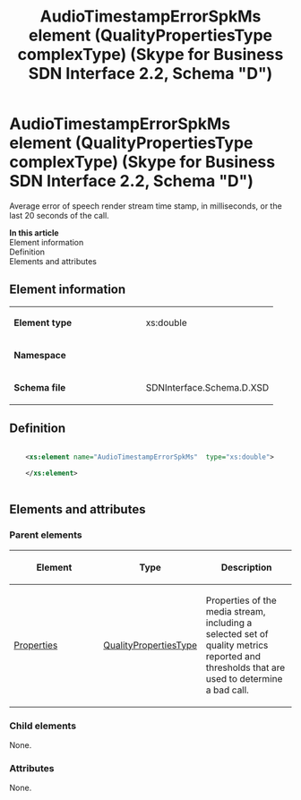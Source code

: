 ﻿---
title: AudioTimestampErrorSpkMs element (QualityPropertiesType complexType) (Skype for Business SDN Interface 2.2, Schema "D")
TOCTitle: AudioTimestampErrorSpkMs element
ms:assetid: 2f2c4114-6946-20bc-e161-3ab83c4722af
ms:mtpsurl: https://msdn.microsoft.com/en-us/library/Mt149425(v=office.16)
ms:contentKeyID: 65855373
ms.date: 08/24/2015
mtps_version: v=office.16
dev_langs:
- xml
---

# AudioTimestampErrorSpkMs element (QualityPropertiesType complexType) (Skype for Business SDN Interface 2.2, Schema \"D\")

Average error of speech render stream time stamp, in milliseconds, or the last 20 seconds of the call.


**In this article**  
Element information  
Definition  
Elements and attributes  

## Element information

<table>
<colgroup>
<col style="width: 50%" />
<col style="width: 50%" />
</colgroup>
<tbody>
<tr class="odd">
<td><p><strong>Element type</strong></p></td>
<td><p>xs:double</p></td>
</tr>
<tr class="even">
<td><p><strong>Namespace</strong></p></td>
<td><p></p></td>
</tr>
<tr class="odd">
<td><p><strong>Schema file</strong></p></td>
<td><p>SDNInterface.Schema.D.XSD</p></td>
</tr>
</tbody>
</table>


## Definition

``` xml

    <xs:element name="AudioTimestampErrorSpkMs"  type="xs:double">
    
    </xs:element>
  
```

## Elements and attributes

### Parent elements

<table>
<colgroup>
<col style="width: 33%" />
<col style="width: 33%" />
<col style="width: 33%" />
</colgroup>
<thead>
<tr class="header">
<th><p>Element</p></th>
<th><p>Type</p></th>
<th><p>Description</p></th>
</tr>
</thead>
<tbody>
<tr class="odd">
<td><p><a href="properties-element-qualitytype-complextype-skype-for-business-sdn-interface-2-2-schema-d.md">Properties</a></p></td>
<td><p><a href="qualitypropertiestype-complextype-skype-for-business-sdn-interface-2-2-schema-d.md">QualityPropertiesType</a></p></td>
<td><p>Properties of the media stream, including a selected set of quality metrics reported and thresholds that are used to determine a bad call.</p></td>
</tr>
</tbody>
</table>


### Child elements

None.

### Attributes

None.

